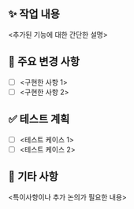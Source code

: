 ## ✨ 작업 내용

<추가된 기능에 대한 간단한 설명>

## 🔧 주요 변경 사항

- [ ] <구현한 사항 1>
- [ ] <구현한 사항 2>

## ✅ 테스트 계획

- [ ] <테스트 케이스 1>
- [ ] <테스트 케이스 2>

## 📝 기타 사항

<특이사항이나 추가 논의가 필요한 내용>

